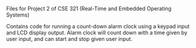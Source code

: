 
Files for Project 2 of CSE 321 (Real-Time and Embedded Operating Systems)

Contains code for running a count-down alarm clock using a keypad input and LCD display output.
Alarm clock will count down with a time given by user input, and can start and stop given user input.
